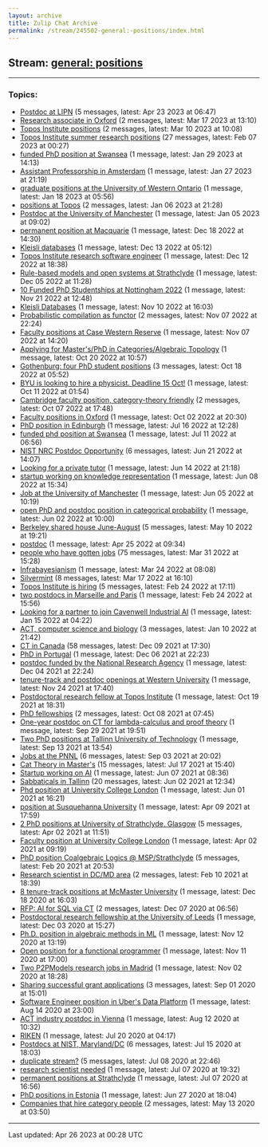 ```yaml
---
layout: archive
title: Zulip Chat Archive
permalink: /stream/245502-general:-positions/index.html
---
```


## Stream: [general: positions](https://mattecapu.github.io/ct-zulip-archive/stream/245502-general:-positions/index.html)
---

### Topics:

* [Postdoc at LIPN](topic/topic_Postdoc.20at.20LIPN.html) (5 messages, latest: Apr 23 2023 at 06:47)
* [Research associate in Oxford](topic/topic_Research.20associate.20in.20Oxford.html) (2 messages, latest: Mar 17 2023 at 13:10)
* [Topos Institute positions](topic/topic_Topos.20Institute.20positions.html) (2 messages, latest: Mar 10 2023 at 10:08)
* [Topos Institute summer research positions](topic/topic_Topos.20Institute.20summer.20research.20positions.html) (27 messages, latest: Feb 07 2023 at 00:27)
* [funded PhD position at Swansea](topic/topic_funded.20PhD.20position.20at.20Swansea.html) (1 message, latest: Jan 29 2023 at 14:13)
* [Assistant Professorship in Amsterdam](topic/topic_Assistant.20Professorship.20in.20Amsterdam.html) (1 message, latest: Jan 27 2023 at 21:19)
* [graduate positions at the University of Western Ontario](topic/topic_graduate.20positions.20at.20the.20University.20of.20Western.20Ontario.html) (1 message, latest: Jan 18 2023 at 05:56)
* [positions at Topos](topic/topic_positions.20at.20Topos.html) (2 messages, latest: Jan 06 2023 at 21:28)
* [Postdoc at the University of Manchester](topic/topic_Postdoc.20at.20the.20University.20of.20Manchester.html) (1 message, latest: Jan 05 2023 at 09:02)
* [permanent position at Macquarie](topic/topic_permanent.20position.20at.20Macquarie.html) (1 message, latest: Dec 18 2022 at 14:30)
* [Kleisli databases](topic/topic_Kleisli.20databases.html) (1 message, latest: Dec 13 2022 at 05:12)
* [Topos Institute research software engineer](topic/topic_Topos.20Institute.20research.20software.20engineer.html) (1 message, latest: Dec 12 2022 at 18:38)
* [Rule-based models and open systems at Strathclyde](topic/topic_Rule-based.20models.20and.20open.20systems.20at.20Strathclyde.html) (1 message, latest: Dec 05 2022 at 11:28)
* [10 Funded PhD Studentships at Nottingham 2022](topic/topic_10.20Funded.20PhD.20Studentships.20at.20Nottingham.202022.html) (1 message, latest: Nov 21 2022 at 12:48)
* [Kleisli Databases](topic/topic_Kleisli.20Databases.html) (1 message, latest: Nov 10 2022 at 16:03)
* [Probabilistic compilation as functor](topic/topic_Probabilistic.20compilation.20as.20functor.html) (2 messages, latest: Nov 07 2022 at 22:24)
* [Faculty positions at Case Western Reserve](topic/topic_Faculty.20positions.20at.20Case.20Western.20Reserve.html) (1 message, latest: Nov 07 2022 at 14:20)
* [Applying for Master's/PhD in Categories/Algebraic Topology](topic/topic_Applying.20for.20Master's.2FPhD.20in.20Categories.2FAlgebraic.20Topology.html) (1 message, latest: Oct 20 2022 at 10:57)
* [Gothenburg: four PhD student positions](topic/topic_Gothenburg.3A.20four.20PhD.20student.20positions.html) (3 messages, latest: Oct 18 2022 at 05:52)
* [BYU is looking to hire a physicist. Deadline 15 Oct!](topic/topic_BYU.20is.20looking.20to.20hire.20a.20physicist.2E.20Deadline.2015.20Oct!.html) (1 message, latest: Oct 11 2022 at 01:54)
* [Cambridge faculty position, category-theory friendly](topic/topic_Cambridge.20faculty.20position.2C.20category-theory.20friendly.html) (2 messages, latest: Oct 07 2022 at 17:48)
* [Faculty positions in Oxford](topic/topic_Faculty.20positions.20in.20Oxford.html) (1 message, latest: Oct 02 2022 at 20:30)
* [PhD position in Edinburgh](topic/topic_PhD.20position.20in.20Edinburgh.html) (1 message, latest: Jul 16 2022 at 12:28)
* [funded phd position at Swansea](topic/topic_funded.20phd.20position.20at.20Swansea.html) (1 message, latest: Jul 11 2022 at 06:56)
* [NIST NRC Postdoc Opportunity](topic/topic_NIST.20NRC.20Postdoc.20Opportunity.html) (6 messages, latest: Jun 21 2022 at 14:07)
* [Looking for a private tutor](topic/topic_Looking.20for.20a.20private.20tutor.html) (1 message, latest: Jun 14 2022 at 21:18)
* [startup working on knowledge representation](topic/topic_startup.20working.20on.20knowledge.20representation.html) (1 message, latest: Jun 08 2022 at 15:34)
* [Job at the University of Manchester](topic/topic_Job.20at.20the.20University.20of.20Manchester.html) (1 message, latest: Jun 05 2022 at 10:19)
* [open PhD and postdoc position in categorical probability](topic/topic_open.20PhD.20and.20postdoc.20position.20in.20categorical.20probability.html) (1 message, latest: Jun 02 2022 at 10:00)
* [Berkeley shared house June-August](topic/topic_Berkeley.20shared.20house.20June-August.html) (5 messages, latest: May 10 2022 at 19:21)
* [postdoc](topic/topic_postdoc.html) (1 message, latest: Apr 25 2022 at 09:34)
* [people who have gotten jobs](topic/topic_people.20who.20have.20gotten.20jobs.html) (75 messages, latest: Mar 31 2022 at 15:28)
* [Infrabayesianism](topic/topic_Infrabayesianism.html) (1 message, latest: Mar 24 2022 at 08:08)
* [Silvermint](topic/topic_Silvermint.html) (8 messages, latest: Mar 17 2022 at 16:10)
* [Topos Institute is hiring](topic/topic_Topos.20Institute.20is.20hiring.html) (5 messages, latest: Feb 24 2022 at 17:11)
* [two postdocs in Marseille and Paris](topic/topic_two.20postdocs.20in.20Marseille.20and.20Paris.html) (1 message, latest: Feb 24 2022 at 15:56)
* [Looking for a partner to join Cavenwell Industrial AI](topic/topic_Looking.20for.20a.20partner.20to.20join.20Cavenwell.20Industrial.20AI.html) (1 message, latest: Jan 15 2022 at 04:22)
* [ACT, computer science and biology](topic/topic_ACT.2C.20computer.20science.20and.20biology.html) (3 messages, latest: Jan 10 2022 at 21:42)
* [CT in Canada](topic/topic_CT.20in.20Canada.html) (58 messages, latest: Dec 09 2021 at 17:30)
* [PhD in Portugal](topic/topic_PhD.20in.20Portugal.html) (1 message, latest: Dec 06 2021 at 22:23)
* [postdoc funded by the  National Research Agency](topic/topic_postdoc.20funded.20by.20the.20.20National.20Research.20Agency.html) (1 message, latest: Dec 04 2021 at 22:24)
* [tenure-track and postdoc openings at Western University](topic/topic_tenure-track.20and.20postdoc.20openings.20at.20Western.20University.html) (1 message, latest: Nov 24 2021 at 17:40)
* [Postdoctoral research fellow at Topos Institute](topic/topic_Postdoctoral.20research.20fellow.20at.20Topos.20Institute.html) (1 message, latest: Oct 19 2021 at 18:31)
* [PhD fellowships](topic/topic_PhD.20fellowships.html) (2 messages, latest: Oct 08 2021 at 07:45)
* [One-year postdoc on CT for lambda-calculus and proof theory](topic/topic_One-year.20postdoc.20on.20CT.20for.20lambda-calculus.20and.20proof.20theory.html) (1 message, latest: Sep 29 2021 at 19:51)
* [Two PhD positions at Tallinn University of Technology](topic/topic_Two.20PhD.20positions.20at.20Tallinn.20University.20of.20Technology.html) (1 message, latest: Sep 13 2021 at 13:54)
* [Jobs at the PNNL](topic/topic_Jobs.20at.20the.20PNNL.html) (6 messages, latest: Sep 03 2021 at 20:02)
* [Cat Theory in Master's](topic/topic_Cat.20Theory.20in.20Master's.html) (15 messages, latest: Jul 17 2021 at 15:40)
* [Startup working on AI](topic/topic_Startup.20working.20on.20AI.html) (1 message, latest: Jun 07 2021 at 08:36)
* [Sabbaticals in Tallinn](topic/topic_Sabbaticals.20in.20Tallinn.html) (20 messages, latest: Jun 02 2021 at 12:34)
* [Phd position at University College London](topic/topic_Phd.20position.20at.20University.20College.20London.html) (1 message, latest: Jun 01 2021 at 16:21)
* [position at Susquehanna University](topic/topic_position.20at.20Susquehanna.20University.html) (1 message, latest: Apr 09 2021 at 17:59)
* [2 PhD positions at University of Strathclyde, Glasgow](topic/topic_2.20PhD.20positions.20at.20University.20of.20Strathclyde.2C.20Glasgow.html) (5 messages, latest: Apr 02 2021 at 11:51)
* [Faculty position at University College London](topic/topic_Faculty.20position.20at.20University.20College.20London.html) (1 message, latest: Apr 02 2021 at 09:19)
* [PhD position Coalgebraic Logics @ MSP/Strathclyde](topic/topic_PhD.20position.20Coalgebraic.20Logics.20.40.20MSP.2FStrathclyde.html) (5 messages, latest: Feb 20 2021 at 20:53)
* [Research scientist in DC/MD area](topic/topic_Research.20scientist.20in.20DC.2FMD.20area.html) (2 messages, latest: Feb 10 2021 at 18:39)
* [8 tenure-track positions at McMaster University](topic/topic_8.20tenure-track.20positions.20at.20McMaster.20University.html) (1 message, latest: Dec 18 2020 at 16:03)
* [RFP: AI for SQL via CT](topic/topic_RFP.3A.20AI.20for.20SQL.20via.20CT.html) (2 messages, latest: Dec 07 2020 at 06:56)
* [Postdoctoral research fellowship at the University of Leeds](topic/topic_Postdoctoral.20research.20fellowship.20at.20the.20University.20of.20Leeds.html) (1 message, latest: Dec 03 2020 at 15:27)
* [Ph.D. position in algebraic methods in ML](topic/topic_Ph.2ED.2E.20position.20in.20algebraic.20methods.20in.20ML.html) (1 message, latest: Nov 12 2020 at 13:19)
* [Open position for a functional programmer](topic/topic_Open.20position.20for.20a.20functional.20programmer.html) (1 message, latest: Nov 11 2020 at 17:00)
* [Two P2PModels research jobs in Madrid](topic/topic_Two.20P2PModels.20research.20jobs.20in.20Madrid.html) (1 message, latest: Nov 02 2020 at 18:28)
* [Sharing successful grant applications](topic/topic_Sharing.20successful.20grant.20applications.html) (3 messages, latest: Sep 01 2020 at 15:01)
* [Software Engineer position in Uber's Data Platform](topic/topic_Software.20Engineer.20position.20in.20Uber's.20Data.20Platform.html) (1 message, latest: Aug 14 2020 at 23:00)
* [ACT industry postdoc in Vienna](topic/topic_ACT.20industry.20postdoc.20in.20Vienna.html) (1 message, latest: Aug 12 2020 at 10:32)
* [RIKEN](topic/topic_RIKEN.html) (1 message, latest: Jul 20 2020 at 04:17)
* [Postdocs at NIST, Maryland/DC](topic/topic_Postdocs.20at.20NIST.2C.20Maryland.2FDC.html) (6 messages, latest: Jul 15 2020 at 18:03)
* [duplicate stream?](topic/topic_duplicate.20stream.3F.html) (5 messages, latest: Jul 08 2020 at 22:46)
* [research scientist needed](topic/topic_research.20scientist.20needed.html) (1 message, latest: Jul 07 2020 at 19:32)
* [permanent positions at Strathclyde](topic/topic_permanent.20positions.20at.20Strathclyde.html) (1 message, latest: Jul 07 2020 at 16:56)
* [PhD positions in Estonia](topic/topic_PhD.20positions.20in.20Estonia.html) (1 message, latest: Jun 27 2020 at 18:04)
* [Companies that hire category people](topic/topic_Companies.20that.20hire.20category.20people.html) (2 messages, latest: May 13 2020 at 03:50)

<hr><p>Last updated: Apr 26 2023 at 00:28 UTC</p>